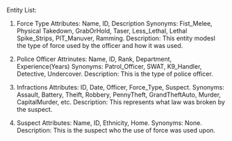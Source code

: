 Entity List:
1. Force Type
  Attributes: Name, ID, Description
  Synonyms: Fist_Melee, Physical Takedown, GrabOrHold, Taser, Less_Lethal, Lethal
            Spike_Strips, PIT_Manuver, Ramming.
  Description: This entity modesl the type of force used by the officer and how it was used.

2. Police Officer
   Attrinutes: Name, ID, Rank, Department, Experience(Years)
   Synonyms: Patrol_Officer, SWAT, K9_Handler, Detective, Undercover.
   Description: This is the type of police officer.

3. Infractions
   Attributes: ID, Date, Officer, Force_Type, Suspect.
   Synonyms: Assault, Battery, Theift, Robbery, PennyTheft, GrandTheftAuto,
             Murder, CapitalMurder, etc.
   Description: This represents what law was broken by the suspect.

4. Suspect
   Attributes: Name, ID, Ethnicity, Home.
   Synonyms: None.
   Description: This is the suspect who the use of force was used upon.
